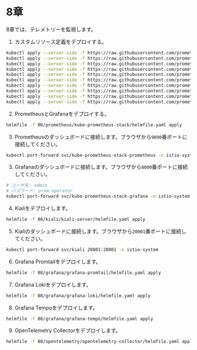 # 8章

8章では、テレメトリーを監視します。

1. カスタムリソース定義をデプロイする。

```bash
kubectl apply --server-side -f https://raw.githubusercontent.com/prometheus-operator/prometheus-operator/v0.79.0/example/prometheus-operator-crd/monitoring.coreos.com_alertmanagerconfigs.yaml
kubectl apply --server-side -f https://raw.githubusercontent.com/prometheus-operator/prometheus-operator/v0.79.0/example/prometheus-operator-crd/monitoring.coreos.com_alertmanagers.yaml
kubectl apply --server-side -f https://raw.githubusercontent.com/prometheus-operator/prometheus-operator/v0.79.0/example/prometheus-operator-crd/monitoring.coreos.com_podmonitors.yaml
kubectl apply --server-side -f https://raw.githubusercontent.com/prometheus-operator/prometheus-operator/v0.79.0/example/prometheus-operator-crd/monitoring.coreos.com_probes.yaml
kubectl apply --server-side -f https://raw.githubusercontent.com/prometheus-operator/prometheus-operator/v0.79.0/example/prometheus-operator-crd/monitoring.coreos.com_prometheusagents.yaml
kubectl apply --server-side -f https://raw.githubusercontent.com/prometheus-operator/prometheus-operator/v0.79.0/example/prometheus-operator-crd/monitoring.coreos.com_prometheuses.yaml
kubectl apply --server-side -f https://raw.githubusercontent.com/prometheus-operator/prometheus-operator/v0.79.0/example/prometheus-operator-crd/monitoring.coreos.com_prometheusrules.yaml
kubectl apply --server-side -f https://raw.githubusercontent.com/prometheus-operator/prometheus-operator/v0.79.0/example/prometheus-operator-crd/monitoring.coreos.com_scrapeconfigs.yaml
kubectl apply --server-side -f https://raw.githubusercontent.com/prometheus-operator/prometheus-operator/v0.79.0/example/prometheus-operator-crd/monitoring.coreos.com_servicemonitors.yaml
kubectl apply --server-side -f https://raw.githubusercontent.com/prometheus-operator/prometheus-operator/v0.79.0/example/prometheus-operator-crd/monitoring.coreos.com_thanosrulers.yaml
```

2. PrometheusとGrafanaをデプロイする。

```bash
helmfile -f 08/prometheus/kube-prometheus-stack/helmfile.yaml apply
```

3. Prometheusのダッシュボードに接続します。ブラウザから`9090`番ポートに接続してください。

```bash
kubectl port-forward svc/kube-prometheus-stack-prometheus -n istio-system 9090:9090
```

3. Grafanaのダッシュボードに接続します。ブラウザから`8000`番ポートに接続してください。

```bash
# ユーザ名: admin
# パスワード: prom-operator
kubectl port-forward svc/kube-prometheus-stack-grafana -n istio-system 8000:80
```

4. Kialiをデプロイします。

```bash
helmfile -f 08/kiali/kiali-server/helmfile.yaml apply
```

5. Kialiのダッシュボードに接続します。ブラウザから`20001`番ポートに接続してください。

```bash
kubectl port-forward svc/kiali 20001:20001 -n istio-system
```

6. Grafana Promtailをデプロイします。

```bash
helmfile -f 08/grafana/grafana-promtail/helmfile.yaml apply
```

7. Grafana Lokiをデプロイします。

```bash
helmfile -f 08/grafana/grafana-loki/helmfile.yaml apply
```

8. Grafana Tempoをデプロイします。

```bash
helmfile -f 08/grafana/grafana-tempo/helmfile.yaml apply
```

9. OpenTelemetry Collectorをデプロイします。

```bash
helmfile -f 08/opentelemetry/opentelemetry-collector/helmfile.yaml apply
```
